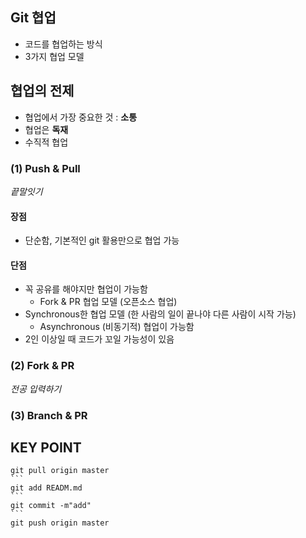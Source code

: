 ## Git 협업

* 코드를 협업하는 방식
* 3가지 협업 모델



## 협업의 전제

* 협업에서 가장 중요한 것 : **소통**
* 협업은 **독재**
* 수직적 협업



### (1) Push & Pull

*끝말잇기*

#### 장점

* 단순함, 기본적인 git 활용만으로 협업 가능

#### 단점

* 꼭 공유를 해야지만 협업이 가능함
  * Fork & PR 협업 모델 (오픈소스 협업)
* Synchronous한 협업 모델 (한 사람의 일이 끝나야 다른 사람이 시작 가능)
  * Asynchronous (비동기적) 협업이 가능함
* 2인 이상일 때 코드가 꼬일 가능성이 있음



### (2) Fork & PR

*전공 입력하기*



### (3) Branch & PR



## KEY POINT

```shell
git pull origin master
​```
git add READM.md
​```
git commit -m"add"
​```
git push origin master
```



